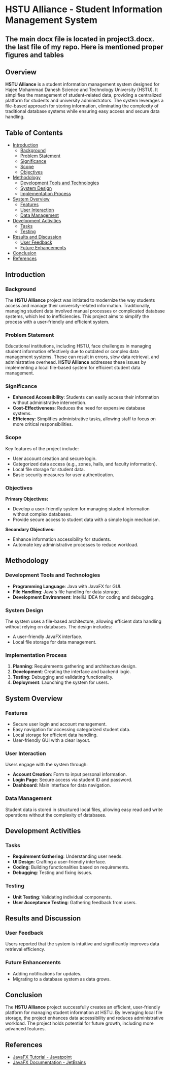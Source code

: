 # HSTU Alliance - Student Information Management System
##  The main docx file is located in project3.docx. the last file of my repo. Here is mentioned proper figures and tables
## Overview

**HSTU Alliance** is a student information management system designed for Hajee Mohammad Danesh Science and Technology University (HSTU). It simplifies the management of student-related data, providing a centralized platform for students and university administrators. The system leverages a file-based approach for storing information, eliminating the complexity of traditional database systems while ensuring easy access and secure data handling.

## Table of Contents

- [Introduction](#introduction)
  - [Background](#background)
  - [Problem Statement](#problem-statement)
  - [Significance](#significance)
  - [Scope](#scope)
  - [Objectives](#objectives)
- [Methodology](#methodology)
  - [Development Tools and Technologies](#development-tools-and-technologies)
  - [System Design](#system-design)
  - [Implementation Process](#implementation-process)
- [System Overview](#system-overview)
  - [Features](#features)
  - [User Interaction](#user-interaction)
  - [Data Management](#data-management)
- [Development Activities](#development-activities)
  - [Tasks](#tasks)
  - [Testing](#testing)
- [Results and Discussion](#results-and-discussion)
  - [User Feedback](#user-feedback)
  - [Future Enhancements](#future-enhancements)
- [Conclusion](#conclusion)
- [References](#references)

## Introduction

### Background

The **HSTU Alliance** project was initiated to modernize the way students access and manage their university-related information. Traditionally, managing student data involved manual processes or complicated database systems, which led to inefficiencies. This project aims to simplify the process with a user-friendly and efficient system.

### Problem Statement

Educational institutions, including HSTU, face challenges in managing student information effectively due to outdated or complex data management systems. These can result in errors, slow data retrieval, and administrative overhead. **HSTU Alliance** addresses these issues by implementing a local file-based system for efficient student data management.

### Significance

- **Enhanced Accessibility**: Students can easily access their information without administrative intervention.
- **Cost-Effectiveness**: Reduces the need for expensive database systems.
- **Efficiency**: Simplifies administrative tasks, allowing staff to focus on more critical responsibilities.

### Scope

Key features of the project include:
- User account creation and secure login.
- Categorized data access (e.g., zones, halls, and faculty information).
- Local file storage for student data.
- Basic security measures for user authentication.

### Objectives

**Primary Objectives:**
- Develop a user-friendly system for managing student information without complex databases.
- Provide secure access to student data with a simple login mechanism.

**Secondary Objectives:**
- Enhance information accessibility for students.
- Automate key administrative processes to reduce workload.

## Methodology

### Development Tools and Technologies

- **Programming Language**: Java with JavaFX for GUI.
- **File Handling**: Java's file handling for data storage.
- **Development Environment**: IntelliJ IDEA for coding and debugging.

### System Design

The system uses a file-based architecture, allowing efficient data handling without relying on databases. The design includes:
- A user-friendly JavaFX interface.
- Local file storage for data management.

### Implementation Process

1. **Planning**: Requirements gathering and architecture design.
2. **Development**: Creating the interface and backend logic.
3. **Testing**: Debugging and validating functionality.
4. **Deployment**: Launching the system for users.

## System Overview

### Features

- Secure user login and account management.
- Easy navigation for accessing categorized student data.
- Local storage for efficient data handling.
- User-friendly GUI with a clear layout.

### User Interaction

Users engage with the system through:
- **Account Creation**: Form to input personal information.
- **Login Page**: Secure access via student ID and password.
- **Dashboard**: Main interface for data navigation.

### Data Management

Student data is stored in structured local files, allowing easy read and write operations without the complexity of databases.

## Development Activities

### Tasks

- **Requirement Gathering**: Understanding user needs.
- **UI Design**: Crafting a user-friendly interface.
- **Coding**: Building functionalities based on requirements.
- **Debugging**: Testing and fixing issues.

### Testing

- **Unit Testing**: Validating individual components.
- **User Acceptance Testing**: Gathering feedback from users.

## Results and Discussion

### User Feedback

Users reported that the system is intuitive and significantly improves data retrieval efficiency.

### Future Enhancements

- Adding notifications for updates.
- Migrating to a database system as data grows.

## Conclusion

The **HSTU Alliance** project successfully creates an efficient, user-friendly platform for managing student information at HSTU. By leveraging local file storage, the project enhances data accessibility and reduces administrative workload. The project holds potential for future growth, including more advanced features.

## References

- [JavaFX Tutorial - Javatpoint](https://www.javatpoint.com/javafx-tutorial)
- [JavaFX Documentation - JetBrains](https://www.jetbrains.com/help/idea/javafx.html)

